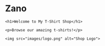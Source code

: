 # Zano
<!DOCTYPE html>
<html>
<head>
    <title>My T-Shirt Shop</title>
    <link rel="stylesheet" href="style.css"> 
</head>
<body>

    <h1>Welcome to My T-Shirt Shop</h1>

    <p>Browse our amazing t-shirts!</p>

    <img src="images/logo.png" alt="Shop Logo"> 

</body>
</html>
